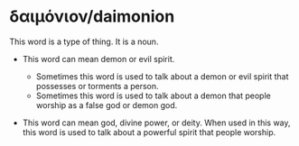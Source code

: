 # δαιμόνιον/daimonion
This word is a type of thing. It is a noun. 

* This word can mean demon or evil spirit.
    * Sometimes this word is used to talk about a demon or evil spirit that possesses or torments a person.
    * Sometimes this word  is used to talk about a demon that people worship as a false god or demon god. 

* This word can mean god, divine power, or deity. When used in this way, this word is used to talk about a powerful spirit that people worship.
